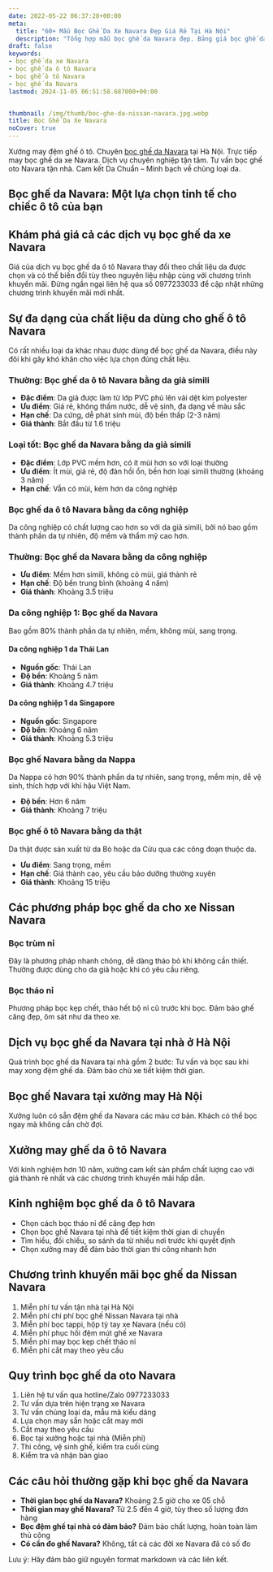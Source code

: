 ```yaml
---
date: 2022-05-22 06:37:28+00:00
meta:
  title: "60+ Mẫu Bọc Ghế Da Xe Navara Đẹp Giá Rẻ Tại Hà Nội"
  description: "Tổng hợp mẫu bọc ghế da Navara đẹp. Bảng giá bọc ghế da xe Navara. Những kinh nghiệm bọc ghế ô tô Navara. Chương trình khuyến mãi bọc ghế Nissan Navara"
draft: false
keywords:
- bọc ghế da xe Navara
- bọc ghế da ô tô Navara
- bọc ghế ô tô Navara
- bọc ghế da Navara
lastmod: 2024-11-05 06:51:58.687000+00:00


thumbnail: /img/thumb/boc-ghe-da-nissan-navara.jpg.webp
title: Bọc Ghế Da Xe Navara
noCover: true
---
```


Xưởng may đệm ghế ô tô. Chuyên [bọc ghế da Navara](https://bocgheoto.vn/nissan/boc-ghe-da-xe-navara.html/) tại Hà Nội. Trực tiếp may bọc ghế da xe Navara. Dịch vụ chuyên nghiệp tận tâm. Tư vấn bọc ghế oto Navara tận nhà. Cam kết Da Chuẩn – Minh bạch về chủng loại da.

## Bọc ghế da Navara: Một lựa chọn tinh tế cho chiếc ô tô của bạn

## Khám phá giá cả các dịch vụ bọc ghế da xe Navara
Giá của dịch vụ bọc ghế da ô tô Navara thay đổi theo chất liệu da được chọn và có thể biến đổi tùy theo nguyên liệu nhập cùng với chương trình khuyến mãi. Đừng ngần ngại liên hệ qua số 0977233033 để cập nhật những chương trình khuyến mãi mới nhất.

## Sự đa dạng của chất liệu da dùng cho ghế ô tô Navara
Có rất nhiều loại da khác nhau được dùng để bọc ghế da Navara, điều này đôi khi gây khó khăn cho việc lựa chọn đúng chất liệu. 

### Thường: Bọc ghế da ô tô Navara bằng da giả simili
- **Đặc điểm**: Da giả được làm từ lớp PVC phủ lên vải dệt kim polyester
- **Ưu điểm**: Giá rẻ, không thấm nước, dễ vệ sinh, đa dạng về màu sắc
- **Hạn chế**: Da cứng, dễ phát sinh mùi, độ bền thấp (2-3 năm)
- **Giá thành**: Bắt đầu từ 1.6 triệu

### Loại tốt: Bọc ghế da Navara bằng da giả simili 
- **Đặc điểm**: Lớp PVC mềm hơn, có ít mùi hơn so với loại thường
- **Ưu điểm**: Ít mùi, giá rẻ, độ đàn hồi ổn, bền hơn loại simili thường (khoảng 3 năm)
- **Hạn chế**: Vẫn có mùi, kém hơn da công nghiệp

### Bọc ghế da ô tô Navara bằng da công nghiệp
Da công nghiệp có chất lượng cao hơn so với da giả simili, bởi nó bao gồm thành phần da tự nhiên, độ mềm và thẩm mỹ cao hơn.

### Thường: Bọc ghế da Navara bằng da công nghiệp
- **Ưu điểm**: Mềm hơn simili, không có mùi, giá thành rẻ
- **Hạn chế**: Độ bền trung bình (khoảng 4 năm)
- **Giá thành**: Khoảng 3.5 triệu

### Da công nghiệp 1: Bọc ghế da Navara
Bao gồm 80% thành phần da tự nhiên, mềm, không mùi, sang trọng.

#### Da công nghiệp 1 da Thái Lan
- **Nguồn gốc**: Thái Lan
- **Độ bền**: Khoảng 5 năm
- **Giá thành**: Khoảng 4.7 triệu

#### Da công nghiệp 1 da Singapore
- **Nguồn gốc**: Singapore
- **Độ bền**: Khoảng 6 năm
- **Giá thành**: Khoảng 5.3 triệu

### Bọc ghế Navara bằng da Nappa
Da Nappa có hơn 90% thành phần da tự nhiên, sang trọng, mềm mịn, dễ vệ sinh, thích hợp với khí hậu Việt Nam.
- **Độ bền**: Hơn 6 năm
- **Giá thành**: Khoảng 7 triệu

### Bọc ghế ô tô Navara bằng da thật 
Da thật được sản xuất từ da Bò hoặc da Cừu qua các công đoạn thuộc da.

- **Ưu điểm**: Sang trọng, mềm
- **Hạn chế**: Giá thành cao, yêu cầu bảo dưỡng thường xuyên
- **Giá thành**: Khoảng 15 triệu

## Các phương pháp bọc ghế da cho xe Nissan Navara
### Bọc trùm nỉ
Đây là phương pháp nhanh chóng, dễ dàng tháo bỏ khi không cần thiết. Thường được dùng cho da giả hoặc khi có yêu cầu riêng.

### Bọc tháo nỉ
Phương pháp bọc kẹp chết, tháo hết bộ nỉ cũ trước khi bọc. Đảm bảo ghế căng đẹp, ôm sát như da theo xe.

## Dịch vụ bọc ghế da Navara tại nhà ở Hà Nội
Quá trình bọc ghế da Navara tại nhà gồm 2 bước: Tư vấn và bọc sau khi may xong đệm ghế da. Đảm bảo chủ xe tiết kiệm thời gian.

## Bọc ghế Navara tại xưởng may Hà Nội
Xưởng luôn có sẵn đệm ghế da Navara các màu cơ bản. Khách có thể bọc ngay mà không cần chờ đợi.

## Xưởng may ghế da ô tô Navara
Với kinh nghiệm hơn 10 năm, xưởng cam kết sản phẩm chất lượng cao với giá thành rẻ nhất và các chương trình khuyến mãi hấp dẫn.

## Kinh nghiệm bọc ghế da ô tô Navara
- Chọn cách bọc tháo nỉ để căng đẹp hơn
- Chọn bọc ghế Navara tại nhà để tiết kiệm thời gian di chuyển
- Tìm hiểu, đối chiếu, so sánh da từ nhiều nơi trước khi quyết định
- Chọn xưởng may để đảm bảo thời gian thi công nhanh hơn

## Chương trình khuyến mãi bọc ghế da Nissan Navara
1. Miễn phí tư vấn tận nhà tại Hà Nội
2. Miễn phí chi phí bọc ghế Nissan Navara tại nhà
3. Miễn phí bọc tappi, hộp tỳ tay xe Navara (nếu có)
4. Miễn phí phục hồi đệm mút ghế xe Navara
5. Miễn phí may bọc kẹp chết tháo nỉ
6. Miễn phí cắt may theo yêu cầu

## Quy trình bọc ghế da oto Navara
1. Liên hệ tư vấn qua hotline/Zalo 0977233033
2. Tư vấn dựa trên hiện trạng xe Navara
3. Tư vấn chủng loại da, mẫu mã kiểu dáng
4. Lựa chọn may sẵn hoặc cắt may mới
5. Cắt may theo yêu cầu
6. Bọc tại xưởng hoặc tại nhà (Miễn phí)
7. Thi công, vệ sinh ghế, kiểm tra cuối cùng
8. Kiểm tra và nhận bàn giao

## Các câu hỏi thường gặp khi bọc ghế da Navara
- **Thời gian bọc ghế da Navara?** Khoảng 2.5 giờ cho xe 05 chỗ
- **Thời gian may ghế Navara?** Từ 2.5 đến 4 giờ, tùy theo số lượng đơn hàng
- **Bọc đệm ghế tại nhà có đảm bảo?** Đảm bảo chất lượng, hoàn toàn làm thủ công
- **Có cần đo ghế Navara?** Không, tất cả các đời xe Navara đã có số đo

Lưu ý: Hãy đảm bảo giữ nguyên format markdown và các liên kết.